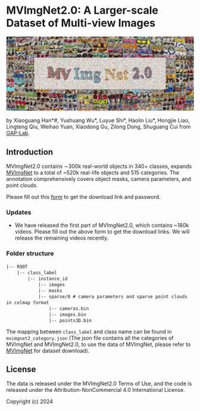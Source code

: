# MVImgNet2.0: A Larger-scale Dataset of Multi-view Images
<img src="./assets/teaser.png" width="900"/>

by Xiaoguang Han*#, Yushuang Wu*, Luyue Shi*, Haolin Liu*, Hongjie Liao, Lingteng Qiu, Weihao Yuan, Xiaodong Gu, Zilong Dong, Shuguang Cui from [GAP-Lab](https://gaplab.cuhk.edu.cn/).

## Introduction

MVImgNet2.0 contains ∼300k real-world objects in 340+ classes, expands [MVImgNet](https://github.com/GAP-LAB-CUHK-SZ/MVImgNet) to a total of ~520k real-life objects and 515 categories. The annotation comprehensively covers object masks, camera parameters, and point clouds.

Please fill out this [form](https://forms.office.com/Pages/ResponsePage.aspx?id=eouJ5YecS0qyKi3z81XgHtu64XHwYCVMlIWpSlrs63lUNzNHV1pYR0lBUEtET1JGWTEzVTdVVUoyVy4u) to get the download link and password.

### Updates

- We have released the first part of MVImgNet2.0, which contains ~180k videos. Please fill out the above form to get the download links. We will release the remaining videos recently.

### Folder structure
```
|-- ROOT
    |-- class_label
        |-- instance_id
            |-- images
            |-- masks
            |-- sparse/0 # camera parameters and sparse point clouds in colmap format
                |-- cameras.bin   
                |-- images.bin    
                |-- points3D.bin   
```

The mapping between `class_label` and class name can be found in `mvimgnet2_category.json` (The json file contains all the categories of MVImgNet and MVImgNet2.0, to use the data of MVImgNet, please refer to [MVImgNet](https://github.com/GAP-LAB-CUHK-SZ/MVImgNet) for dataset download).

## License

The data is released under the MVImgNet2.0 Terms of Use, and the code is released under the Attribution-NonCommercial 4.0 International License.

Copyright (c) 2024